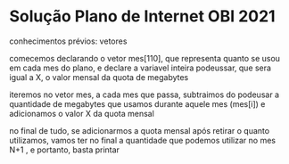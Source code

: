 # Solução Plano de Internet OBI 2021

conhecimentos prévios: vetores

comecemos declarando o vetor mes[110], que representa quanto se usou em cada mes do plano, e declare a variavel inteira podeussar, que sera igual a X, o valor mensal da quota de megabytes

iteremos no vetor mes, a cada mes que passa, subtraimos do podeusar a quantidade de megabytes que usamos durante aquele mes (mes[i]) e adicionamos o valor X da quota mensal

no final de tudo, se adicionarmos a quota mensal após retirar o quanto utilizamos, vamos ter no final a quantidade que podemos utilizar no mes N+1 , e portanto, basta printar
